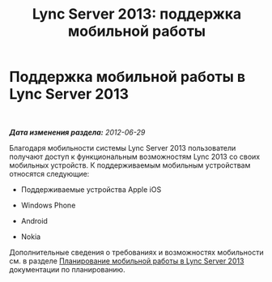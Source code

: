 ﻿---
title: 'Lync Server 2013: поддержка мобильной работы'
TOCTitle: Поддержка мобильной работы
ms:assetid: 4a401502-9e17-40d0-a1bd-870ff1fa5b63
ms:mtpsurl: https://technet.microsoft.com/ru-ru/library/JJ204858(v=OCS.15)
ms:contentKeyID: 49309675
ms.date: 05/19/2016
mtps_version: v=OCS.15
ms.translationtype: HT
---

# Поддержка мобильной работы в Lync Server 2013

 

_**Дата изменения раздела:** 2012-06-29_

Благодаря мобильности системы Lync Server 2013 пользователи получают доступ к функциональным возможностям Lync 2013 со своих мобильных устройств. К поддерживаемым мобильным устройствам относятся следующие:

  - Поддерживаемые устройства Apple iOS

  - Windows Phone

  - Android

  - Nokia

Дополнительные сведения о требованиях и возможностях мобильности см. в разделе [Планирование мобильной работы в Lync Server 2013](lync-server-2013-planning-for-mobility.md) документации по планированию.

